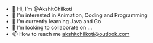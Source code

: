 - 👋 Hi, I’m @AkshitChilkoti
- 👀 I’m interested in Animation, Coding and Programming
- 🌱 I’m currently learning Java and Go
- 💞️ I’m looking to collaborate on ...
- 📫 How to reach me akshitchilkoti@outlook.com

<!---
AkshitChilkoti-Animator/AkshitChilkoti-Animator is a ✨ special ✨ repository because its `README.md` (this file) appears on your GitHub profile.
You can click the Preview link to take a look at your changes.
--->
